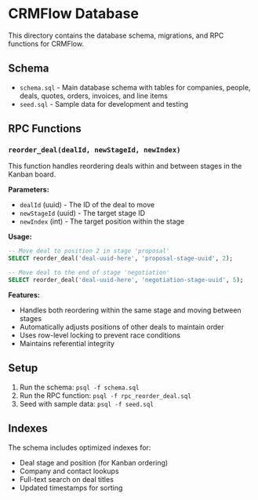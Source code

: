 # CRMFlow Database

This directory contains the database schema, migrations, and RPC functions for CRMFlow.

## Schema

- `schema.sql` - Main database schema with tables for companies, people, deals, quotes, orders, invoices, and line items
- `seed.sql` - Sample data for development and testing

## RPC Functions

### `reorder_deal(dealId, newStageId, newIndex)`

This function handles reordering deals within and between stages in the Kanban board.

**Parameters:**
- `dealId` (uuid) - The ID of the deal to move
- `newStageId` (uuid) - The target stage ID
- `newIndex` (int) - The target position within the stage

**Usage:**
```sql
-- Move deal to position 2 in stage 'proposal'
SELECT reorder_deal('deal-uuid-here', 'proposal-stage-uuid', 2);

-- Move deal to the end of stage 'negotiation'
SELECT reorder_deal('deal-uuid-here', 'negotiation-stage-uuid', 5);
```

**Features:**
- Handles both reordering within the same stage and moving between stages
- Automatically adjusts positions of other deals to maintain order
- Uses row-level locking to prevent race conditions
- Maintains referential integrity

## Setup

1. Run the schema: `psql -f schema.sql`
2. Run the RPC function: `psql -f rpc_reorder_deal.sql`
3. Seed with sample data: `psql -f seed.sql`

## Indexes

The schema includes optimized indexes for:
- Deal stage and position (for Kanban ordering)
- Company and contact lookups
- Full-text search on deal titles
- Updated timestamps for sorting
